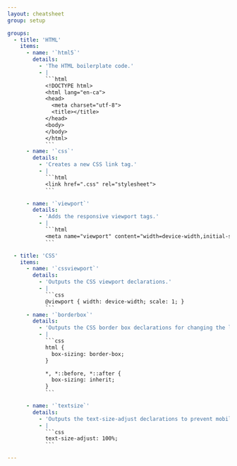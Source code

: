 ```yaml
---
layout: cheatsheet
group: setup

groups:
  - title: 'HTML'
    items:
      - name: '`html5`'
        details:
          - 'The HTML boilerplate code.'
          - |
            ```html
            <!DOCTYPE html>
            <html lang="en-ca">
            <head>
              <meta charset="utf-8">
              <title></title>
            </head>
            <body>
            </body>
            </html>
            ```
      - name: '`css`'
        details:
          - 'Creates a new CSS link tag.'
          - |
            ```html
            <link href=".css" rel="stylesheet">
            ```

      - name: '`viewport`'
        details:
          - 'Adds the responsive viewport tags.'
          - |
            ```html
            <meta name="viewport" content="width=device-width,initial-scale=1">
            ```

  - title: 'CSS'
    items:
      - name: '`cssviewport`'
        details:
          - 'Outputs the CSS viewport declarations.'
          - |
            ```css
            @viewport { width: device-width; scale: 1; }
            ```
      - name: '`borderbox`'
        details:
          - 'Outputs the CSS border box declarations for changing the layout math.'
          - |
            ```css
            html {
              box-sizing: border-box;
            }

            *, *::before, *::after {
              box-sizing: inherit;
            }
            ```

      - name: '`textsize`'
        details:
          - 'Outputs the text-size-adjust declarations to prevent mobile browsers from changing the font-size.'
          - |
            ```css
            text-size-adjust: 100%;
            ```

---
```

